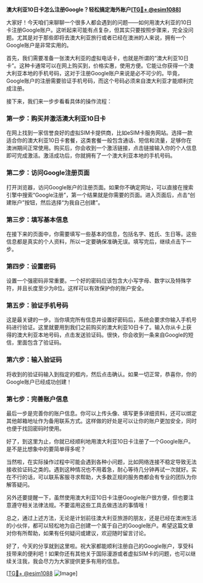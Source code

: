 **澳大利亚10日卡怎么注册Google？轻松搞定海外账户[[TG💪+ @esim1088](https://t.me/s/esim1088)]**

大家好！今天咱们来聊聊一个很多人都会遇到的问题——如何用澳大利亚的10日卡注册Google账户。这听起来可能有点复杂，但其实只要按照步骤来，完全没问题。尤其是对于那些即将去澳大利亚旅行或者已经在澳洲的人来说，拥有一个Google账户是非常实用的。

首先，我们需要准备一张澳大利亚的虚拟电话卡，也就是所谓的“澳大利亚10日卡”。这种卡通常可以在网上购买到，价格实惠，使用方便。它能让你获得一个澳大利亚本地的手机号码，这对于注册Google账户来说是必不可少的。毕竟，Google账户的注册需要验证手机号码，而这个号码必须来自澳大利亚才能顺利完成注册。

接下来，我们来一步步看看具体的操作流程：

### 第一步：购买并激活澳大利亚10日卡

在网上找到一家信誉良好的虚拟SIM卡提供商，比如eSIM卡服务网站。选择一款适合你的澳大利亚10日卡套餐，这类套餐一般包含通话、短信和流量，足够你在澳洲期间正常使用。购买后，你会收到一个激活链接，点击链接输入你的个人信息即可完成激活。激活成功后，你就拥有了一个澳大利亚本地的手机号码。

### 第二步：访问Google注册页面

打开浏览器，访问Google账户的注册页面。如果你不确定网址，可以直接在搜索引擎中搜索“Google注册”，第一个结果就是你需要的页面。进入页面后，点击“创建账户”按钮，然后选择“为我自己创建”。

### 第三步：填写基本信息

在接下来的页面中，你需要填写一些基本的信息，包括名字、姓氏、生日等。这些信息都是真实的个人资料，所以一定要确保准确无误。填写完后，继续点击下一步。

### 第四步：设置密码

设置一个强密码非常重要。一个好的密码应该包含大小写字母、数字以及特殊字符，并且长度至少为8位。这样可以有效保护你的账户安全。

### 第五步：验证手机号码

这是最关键的一步。当你填完所有信息并设置好密码后，系统会要求你输入手机号码进行验证。这里就要用到我们之前购买的澳大利亚10日卡了。输入你从卡上获得的澳大利亚本地号码，点击发送验证码。很快，你会收到一条来自Google的短信，里面包含了验证码。

### 第六步：输入验证码

将收到的验证码输入到指定的框内，然后点击确认。如果一切正常，恭喜你，你的Google账户已经成功创建！

### 第七步：完善账户信息

最后一步是完善你的账户信息。你可以上传头像、填写更多详细资料，还可以绑定其他邮箱地址作为备用联系方式。这样做的好处是可以让你的账户更加安全，同时也便于找回密码时使用。

好了，到这里为止，你就已经顺利地用澳大利亚10日卡注册了一个Google账户。是不是比想象中的要简单得多呢？

当然啦，在实际操作过程中可能会遇到各种小问题，比如网络连接不稳定导致无法接收验证码之类的。遇到这种情况也不用着急，耐心等待几分钟再试一次就好。实在不行的话，可以联系客服寻求帮助，大多数正规的服务商都会有专业的团队为你解答疑问。

另外还要提醒一下，虽然使用澳大利亚10日卡注册Google账户很方便，但也要注意遵守相关法律法规。不要滥用这些工具去做违法的事情哦！

总之，通过上述方法，无论是计划前往澳大利亚旅游的朋友，还是已经在澳洲生活的小伙伴，都可以轻松地为自己创建一个属于自己的Google账户。希望这篇文章对你有所帮助，如果有任何疑问或建议，欢迎随时留言讨论。

好了，今天的分享就到这里啦。祝大家都能顺利注册自己的Google账户，享受科技带来的便利吧！如果你还有其他关于国际漫游或者虚拟SIM卡的问题，也可以继续关注我，我会尽力为大家提供更多有用的信息。

[[TG💪+ @esim1088](https://t.me/s/esim1088) ![Image](https://i.postimg.cc/4NQfJmqS/Snipaste-2025-05-13-00-14-12.png)]